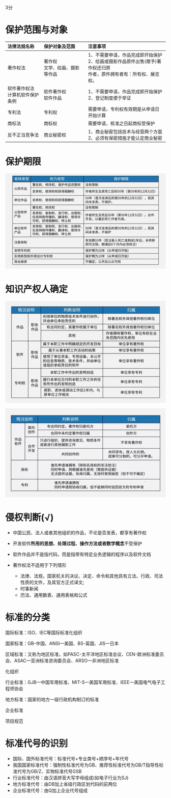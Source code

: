 3分

# 保护范围与对象

| 法律法规名称                       | 保护对象及范围                   | 注意事项                                                     |
| :--------------------------------- | :------------------------------- | :----------------------------------------------------------- |
| 著作权法                           | 著作权<br>文学、绘画、摄影等作品 | 1、不需要申请，作品完成即开始保护<br>2、绘画或摄影作品原件出售(赠予)著作权还归原<br>作者，原件拥有者有：所有权、展览权。 |
| 软件著作权法<br>计算机软件保护条例 | 软件著作权<br>软件作品           | 1、不需要申请，作品完成即开始保护<br/>2、登记制度便于举证    |
| 专利法                             | 专利权                           | 需要申请，专利权有效期是从申请日开始计算                     |
| 商标法                             | 商标权                           | 需要申请，核准之日起商标受保护                               |
| 反不正当竞争法                     | 商业秘密权                       | 1、商业秘密包括技术与经营两个方面<br>2、必须有保密措施才能认定商业秘密 |



# 保护期限

![picture](./Image/7-2.jpg)

# 知识产权人确定

![picture](./Image/7-3.jpg)

![picture](./Image/7-4.jpg)



# 侵权判断(√)

- 中国公民、法人或者其他组织的作品，不论是否发表，都享有著作权
- 开发软件**所用的思想、处理过程、操作方法或者数学概念**不受保护
- 软件作品并不是指代码，而是指带有特定业务逻辑的程序以及软件文档



- 著作权法不适用于下列情形
  - 法律、法规，国家机关的决议、决定、命令和其他具有立法、行政、司法性质的文件，及其官方正式译文;
  - 时事新闻
  - 历法、通用数表、通用表格和公式



# 标准的分类

国际标准：ISO、IEC等国际标准化组织

国家标准：GB-中国、ANSI一美国、BS-英国、JIS一日本

区域标准：又称为地区标准，如PASC-太平洋地区标准会议、CEN-欧洲标准委员会、ASAC一亚洲标准咨询委员会、ARSO一非洲地区标准

化组织

行业标准：GJB一中国军用标准、MIT-S一美国军用标准、IEEE一美国电气电子工程师协会

地方标准：国家的地方一级行政机构制订的标准

企业标准

项目规范



# 标准代号的识别

- 国际、国外标准代号：标准代号+专业类号+顺序号+年代号
- 我国国家标准代号：强制性标准代号为GB、推荐性标准代号为GB/T指导性标准代号为GB/Z、实物标准代号GSB
- 行业标准代号：由汉语拼音大写字母组成(如电子行业为SJ)
- 地方标准代号：由DB加上省级行政区划代码的前两位
- 企业标准代号：由Q加上企业代号组成

